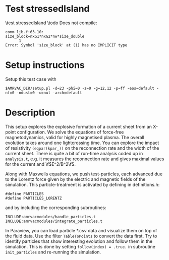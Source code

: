 # Test stressedIsland

\test stressedIsland
\todo Does not compile:

    comm_lib.f:63.10:
    size_block=nxG1*nxG2*nw*size_double
          1
    Error: Symbol 'size_block' at (1) has no IMPLICIT type

# Setup instructions

Setup this test case with

    $AMRVAC_DIR/setup.pl -d=23 -phi=0 -z=0 -g=12,12 -p=ff -eos=default -nf=0 -ndust=0 -u=nul -arch=default

# Description

This setup explores the explosive formation of a current sheet from an X-point
configuration. We solve the equations of force-free magnetodynamics, valid for
highly magnetised plasma. The overall evolution takes around one lightcrossing
time. You can explore the impact of resistivity `(eqpar(kpar_))` on the
reconnection rate and the width of the current sheet. There is quite a bit of
run-time analysis coded up in `analysis.t`, e.g. it measures the reconnection
rate and gives maximal values for the current and \f$E^2/B^2\f$.

Along with Maxwells equations, we push test-particles, each advanced due to the
Lorentz force given by the electric and magnetic fields of the simulation. This
particle-treatment is activated by defining in definitions.h:

    #define PARTICLES
    #define PARTICLES_LORENTZ

and by including the corresponding subroutines:

    INCLUDE:amrvacmodules/handle_particles.t
    INCLUDE:amrvacmodules/integrate_particles.t

In Paraview, you can load particle *.csv data and visualize them on top of the
fluid data. Use the filter `TableToPoints` to convert the data first. Try to
identify particles that show interesting evolution and follow them in the
simulation. This is done by setting `follow(index) = .true.` in subroutine
`init_particles` and re-running the simulation.


